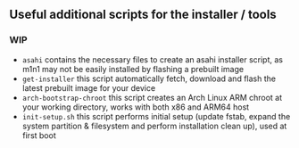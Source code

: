 ## Useful additional scripts for the installer / tools
### WIP

- `asahi` contains  the necessary files to create an asahi installer script, as m1n1 may not be easily installed by flashing a prebuilt image
- `get-installer` this script automatically fetch, download and flash the latest prebuilt image for your device
- `arch-bootstrap-chroot` this script creates an Arch Linux ARM chroot at your working directory, works with both x86 and ARM64 host
- `init-setup.sh` this script performs initial setup (update fstab, expand the system partition & filesystem and perform installation clean up), used at first boot